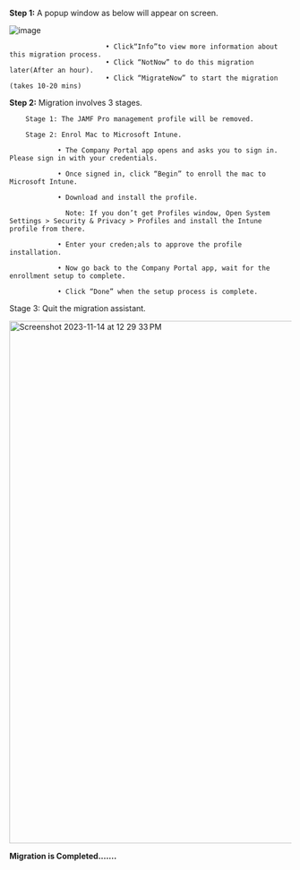    **Step 1:** A popup window as below will appear on screen.

![image](https://github.com/mdmexpertise/Jamf_Pro_To_Microsoft_Intune_Migration/assets/149251497/eb90681e-4113-485f-82af-adf8efb50e44)

                            • Click“Info”to view more information about this migration process.
                            • Click “NotNow” to do this migration later(After an hour).
                            • Click “MigrateNow” to start the migration (takes 10-20 mins)

  **Step 2:** Migration involves 3 stages.

        Stage 1: The JAMF Pro management profile will be removed.
        
        Stage 2: Enrol Mac to Microsoft Intune. 
  
                • The Company Portal app opens and asks you to sign in. Please sign in with your credentials.
                
                • Once signed in, click “Begin” to enroll the mac to Microsoft Intune.
                
                • Download and install the profile.
                
                  Note: If you don’t get Profiles window, Open System Settings > Security & Privacy > Profiles and install the Intune profile from there.
                  
                • Enter your creden;als to approve the profile installation.
                
                • Now go back to the Company Portal app, wait for the enrollment setup to complete.
                
                • Click “Done” when the setup process is complete.

  Stage 3: Quit the migration assistant.

<img width="932" alt="Screenshot 2023-11-14 at 12 29 33 PM" src="https://github.com/mdmexpertise/Jamf_Pro_To_Microsoft_Intune_Migration/assets/149251497/c3aa6deb-a449-4a0d-a11a-2a66d912a470">

**Migration is Completed.......**
